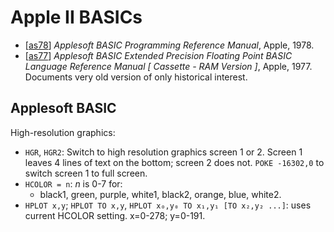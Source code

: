 Apple II BASICs
===============

- [[as78]] _Applesoft BASIC Programming Reference Manual_, Apple, 1978.
- [[as77]] _Applesoft BASIC Extended Precision Floating Point BASIC
  Language Reference Manual [ Cassette - RAM Version ]_, Apple, 1977.
  Documents very old version of only historical interest.


Applesoft BASIC
---------------

High-resolution graphics:
- `HGR`, `HGR2`: Switch to high resolution graphics screen 1 or 2. Screen 1
  leaves 4 lines of text on the bottom; screen 2 does not. `POKE -16302,0`
  to switch screen 1 to full screen.
- `HCOLOR = n`: _n_ is 0-7 for:
  - black1, green, purple, white1, black2, orange, blue, white2.
- `HPLOT x,y`; `HPLOT TO x,y`, `HPLOT x₀,y₀ TO x₁,y₁ [TO x₂,y₂ ...]`:
  uses current HCOLOR setting. x=0-278; y=0-191.


<!-------------------------------------------------------------------->
[as77]: https://archive.org/details/applesoft_basic_language_reference_manual_1977/mode/1up?view=theater
[as78]: https://archive.org/details/Applesoft_BASIC_Programming_Reference_Manual_Apple_Computer/mode/1up?view=theater
